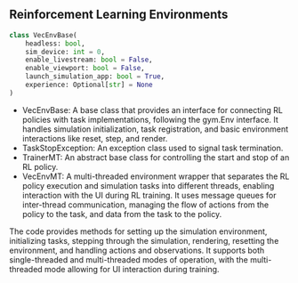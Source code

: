## Reinforcement Learning Environments

```python
class VecEnvBase(
    headless: bool, 
    sim_device: int = 0, 
    enable_livestream: bool = False, 
    enable_viewport: bool = False, 
    launch_simulation_app: bool = True, 
    experience: Optional[str] = None
)
```

- VecEnvBase: A base class that provides an interface for connecting RL policies with task implementations, following the gym.Env interface. It handles simulation initialization, task registration, and basic environment interactions like reset, step, and render.
- TaskStopException: An exception class used to signal task termination.
- TrainerMT: An abstract base class for controlling the start and stop of an RL policy.
- VecEnvMT: A multi-threaded environment wrapper that separates the RL policy execution and simulation tasks into different threads, enabling interaction with the UI during RL training. It uses message queues for inter-thread communication, managing the flow of actions from the policy to the task, and data from the task to the policy.

The code provides methods for setting up the simulation environment, initializing tasks, stepping through the simulation, rendering, resetting the environment, and handling actions and observations. It supports both single-threaded and multi-threaded modes of operation, with the multi-threaded mode allowing for UI interaction during training.